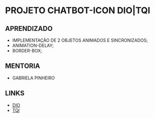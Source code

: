 # PROJETO CHATBOT-ICON DIO|TQI  
## APRENDIZADO  
- IMPLEMENTAÇÃO DE 2 OBJETOS ANIMADOS E SINCRONIZADOS;  
- ANIMATION-DELAY;  
- BORDER-BOX;  

## MENTORIA  

- GABRIELA PINHEIRO  

## LINKS  

- [DIO](https://www.dio.me/)  
- [TQI](https://www.tqi.com.br/)  



